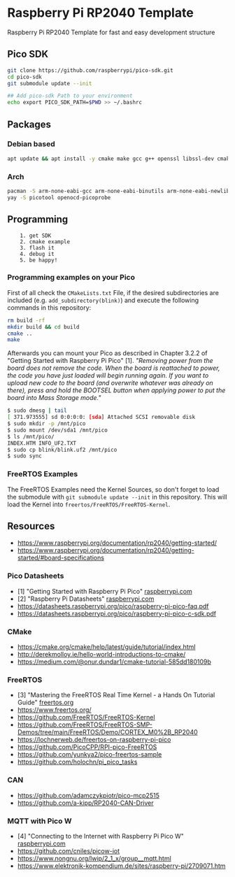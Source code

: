 # Raspberry Pi RP2040 Template
Raspberry Pi RP2040 Template for fast and easy development structure

## Pico SDK

```bash
git clone https://github.com/raspberrypi/pico-sdk.git
cd pico-sdk
git submodule update --init

## Add pico-sdk Path to your environment
echo export PICO_SDK_PATH=$PWD >> ~/.bashrc
```

## Packages

### Debian based
```bash
apt update && apt install -y cmake make gcc g++ openssl libssl-dev cmake gcc-arm-none-eabi libnewlib-arm-none-eabi libstdc++-arm-none-eabi-newlib 
```

### Arch
```bash
pacman -S arm-none-eabi-gcc arm-none-eabi-binutils arm-none-eabi-newlib cmake autoconf git
yay -S picotool openocd-picoprobe
```

## Programming

        1. get SDK
        2. cmake example
        3. flash it
        4. debug it
        5. be happy!

### Programming examples on your Pico
First of all check the `CMakeLists.txt` File, if the desired subdirectories are included (e.g. `add_subdirectory(blink)`) and execute the following commands in this repository:
```bash
rm build -rf
mkdir build && cd build
cmake ..
make
```

Afterwards you can mount your Pico as described in Chapter 3.2.2 of "Getting Started with Raspberry Pi Pico" [1]. _"Removing power from the board does not remove the code. When the board is reattached to power, the code you have just loaded will begin running again. If you want to upload new code to the board (and overwrite whatever was already on there), press and hold the BOOTSEL button when applying power to put the board into Mass Storage mode."_

```bash
$ sudo dmesg | tail
[ 371.973555] sd 0:0:0:0: [sda] Attached SCSI removable disk
$ sudo mkdir -p /mnt/pico
$ sudo mount /dev/sda1 /mnt/pico
$ ls /mnt/pico/
INDEX.HTM INFO_UF2.TXT
$ sudo cp blink/blink.uf2 /mnt/pico
$ sudo sync
```

### FreeRTOS Examples
The FreeRTOS Examples need the Kernel Sources, so don't forget to load the submodule with `git submodule update --init` in this repository. This will load the Kernel into `freertos/FreeRTOS/FreeRTOS-Kernel`.

## Resources
* https://www.raspberrypi.org/documentation/rp2040/getting-started/
* https://www.raspberrypi.org/documentation/rp2040/getting-started/#board-specifications

### Pico Datasheets
* [1] "Getting Started with Raspberry Pi Pico" [raspberrypi.com](https://datasheets.raspberrypi.com/pico/getting-started-with-pico.pdf)
* [2] "Raspberry Pi Datasheets" [raspberrypi.com](https://datasheets.raspberrypi.com/)
* https://datasheets.raspberrypi.org/pico/raspberry-pi-pico-faq.pdf
* https://datasheets.raspberrypi.org/pico/raspberry-pi-pico-c-sdk.pdf

### CMake
* https://cmake.org/cmake/help/latest/guide/tutorial/index.html
* http://derekmolloy.ie/hello-world-introductions-to-cmake/
* https://medium.com/@onur.dundar1/cmake-tutorial-585dd180109b

### FreeRTOS
* [3] "Mastering the FreeRTOS Real Time Kernel - a Hands On Tutorial Guide" [freertos.org](https://www.freertos.org/fr-content-src/uploads/2018/07/161204_Mastering_the_FreeRTOS_Real_Time_Kernel-A_Hands-On_Tutorial_Guide.pdf)
* https://www.freertos.org/
* https://github.com/FreeRTOS/FreeRTOS-Kernel
* https://github.com/FreeRTOS/FreeRTOS-SMP-Demos/tree/main/FreeRTOS/Demo/CORTEX_M0%2B_RP2040
* https://lochnerweb.de/freertos-on-raspberry-pi-pico
* https://github.com/PicoCPP/RPI-pico-FreeRTOS
* https://github.com/yunkya2/pico-freertos-sample
* https://github.com/holochn/pi_pico_tasks

### CAN
* https://github.com/adamczykpiotr/pico-mcp2515
* https://github.com/a-kipp/RP2040-CAN-Driver

### MQTT with Pico W
* [4] "Connecting to the Internet with Raspberry Pi Pico W" [raspberrypi.com](https://datasheets.raspberrypi.com/picow/connecting-to-the-internet-with-pico-w.pdf)
* https://github.com/cniles/picow-iot
* https://www.nongnu.org/lwip/2_1_x/group__mqtt.html
* https://www.elektronik-kompendium.de/sites/raspberry-pi/2709071.htm


